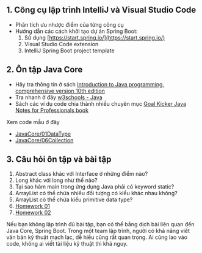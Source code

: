 ## 1. Công cụ lập trình IntelliJ và Visual Studio Code

- Phân tích ưu nhược điểm của từng công cụ
- Hướng dẫn các cách khởi tạo dự án Spring Boot:
    1. Sử dụng [https://start.spring.io/](https://start.spring.io/)
    2. Visual Studio Code extension
    3. IntelliJ Spring Boot project template

## 2. Ôn tập Java Core

- Hãy tra thông tin ở
  sách [Introduction to Java programming, comprehensive version 10th edition](https://www.amazon.com/Intro-Java-Programming-Comprehensive-Version/dp/0133761312)
- Tra nhanh ở đây [w3schools - Java](https://www.w3schools.com/java/java_intro.asp)
- Sách các ví dụ code chia thành nhiều chuyên
  mục [Goal Kicker Java Notes for Professionals book](https://books.goalkicker.com/JavaBook/)

Xem code mẫu ở đây

- [JavaCore/01DataType](https://github.com/TechMaster/JavaCore/tree/main/01DataType)
- [JavaCore/06Collection](https://github.com/TechMaster/JavaCore/tree/main/06Collection)

## 3. Câu hỏi ôn tập và bài tập

1. Abstract class khác với Interface ở những điểm nào?
2. Long khác với long như thế nào?
3. Tại sao hàm main trong ứng dụng Java phải có keyword static?
4. ArrayList có thể chứa nhiều đối tượng có kiểu khác nhau không?
5. ArrayList có thể chứa kiểu primitive data type?
6. [Homework 01](HomeWork01.md)
7. [Homework 02](HomeWork02.md)

Nếu bạn không lập trình đủ bài tập, bạn có thể bằng dịch bài liên quan đến Java Core, Spring Boot. Trong một team lập
trình, người có khả năng viết văn bản kỹ thuật mạch lạc, dễ hiểu cũng rất quan trọng. Ai cũng lao vào code, không ai
viết tài liệu kỹ thuật thì khá nguy.